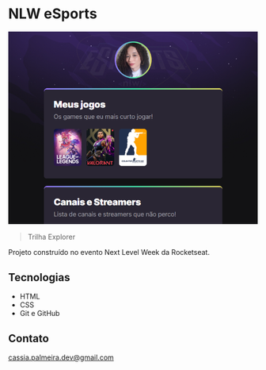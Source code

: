 # NLW eSports

![preview](./images/preview.png)

> Trilha Explorer

Projeto construído no evento Next Level Week da Rocketseat.

## Tecnologias

- HTML
- CSS
- Git e GitHub

## Contato

cassia.palmeira.dev@gmail.com